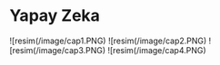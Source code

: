 # Yapay Zeka

![resim(/image/cap1.PNG)
![resim(/image/cap2.PNG)
![resim(/image/cap3.PNG)
![resim(/image/cap4.PNG)